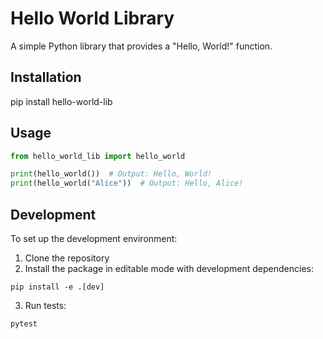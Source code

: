 # Hello World Library
A simple Python library that provides a "Hello, World!" function.

## Installation
pip install hello-world-lib

## Usage
```python
from hello_world_lib import hello_world

print(hello_world())  # Output: Hello, World!
print(hello_world("Alice"))  # Output: Hello, Alice!
```

## Development
To set up the development environment:
1. Clone the repository
2. Install the package in editable mode with development dependencies:
```shell
pip install -e .[dev]
```
3. Run tests:
```shell
pytest
```
